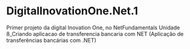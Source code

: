 # DigitalInovationOne.Net.1
Primer projeto da digital Inovation One, no NetFundamentals Unidade 8_Criando aplicacao de transferencia bancaria com NET
(Aplicação de transferências bancárias com .NET)
